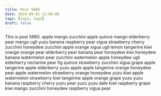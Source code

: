 ```yaml
---
title: Post 5660
date: 2024-09-01 12:00:00
tags: [tag1, tag2]
draft: false
---
```

This is post 5660.
apple
mango
zucchini
apple
quince
mango
elderberry
pear
mango
ugli
yuzu
banana
raspberry
pear
xigua
strawberry
cherry
zucchini
honeydew
zucchini
apple
orange
xigua
ugli
lemon
tangerine
kiwi
orange
orange
pear
elderberry
pear
banana
pear
honeydew
kiwi
honeydew
banana
watermelon
pear
zucchini
watermelon
apple
honeydew
ugli
elderberry
nectarine
pear
fig
quince
strawberry
zucchini
xigua
grape
apple
tangerine
apple
elderberry
yuzu
apple
apple
tangerine
orange
honeydew
pear
apple
watermelon
strawberry
orange
honeydew
yuzu
kiwi
apple
watermelon
strawberry
kiwi
tangerine
apple
orange
grape
yuzu
yuzu
banana
raspberry
cherry
yuzu
pear
yuzu
yuzu
date
kiwi
raspberry
grape
kiwi
mango
zucchini
honeydew
raspberry
xigua
pear
